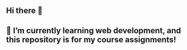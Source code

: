 ## Hi there 👋

## 🌱 I’m currently learning web development, and this repository is for my course assignments! 



